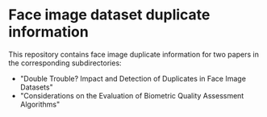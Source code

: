 # Face image dataset duplicate information

This repository contains face image duplicate information for two papers in the corresponding subdirectories:

- "Double Trouble? Impact and Detection of Duplicates in Face Image Datasets"
- "Considerations on the Evaluation of Biometric Quality Assessment Algorithms"
